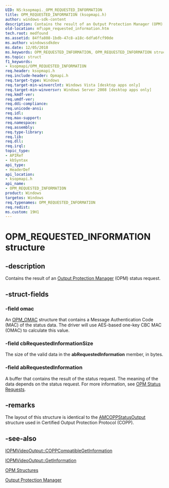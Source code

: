 ```yaml
---
UID: NS:ksopmapi._OPM_REQUESTED_INFORMATION
title: OPM_REQUESTED_INFORMATION (ksopmapi.h)
author: windows-sdk-content
description: Contains the result of an Output Protection Manager (OPM) status request.
old-location: mf\opm_requested_information.htm
tech.root: medfound
ms.assetid: 84ffa808-1bdb-47c8-a18c-6dfa6fcf90de
ms.author: windowssdkdev
ms.date: 12/05/2018
ms.keywords: OPM_REQUESTED_INFORMATION, OPM_REQUESTED_INFORMATION structure [Media Foundation], _OPM_REQUESTED_INFORMATION, ksopmapi/OPM_REQUESTED_INFORMATION, mf.opm_requested_information
ms.topic: struct
f1_keywords:
- ksopmapi/OPM_REQUESTED_INFORMATION
req.header: ksopmapi.h
req.include-header: Opmapi.h
req.target-type: Windows
req.target-min-winverclnt: Windows Vista [desktop apps only]
req.target-min-winversvr: Windows Server 2008 [desktop apps only]
req.kmdf-ver: 
req.umdf-ver: 
req.ddi-compliance: 
req.unicode-ansi: 
req.idl: 
req.max-support: 
req.namespace: 
req.assembly: 
req.type-library: 
req.lib: 
req.dll: 
req.irql: 
topic_type:
- APIRef
- kbSyntax
api_type:
- HeaderDef
api_location:
- ksopmapi.h
api_name:
- OPM_REQUESTED_INFORMATION
product: Windows
targetos: Windows
req.typenames: OPM_REQUESTED_INFORMATION
req.redist: 
ms.custom: 19H1
---
```


# OPM_REQUESTED_INFORMATION structure


## -description


Contains the result of an <a href="https://docs.microsoft.com/windows/desktop/medfound/output-protection-manager">Output Protection Manager</a> (OPM) status request.


## -struct-fields




### -field omac

An <a href="https://docs.microsoft.com/windows/desktop/api/ksopmapi/ns-ksopmapi-opm_omac">OPM_OMAC</a> structure that contains a Message Authentication Code (MAC) of the status data. The driver will use AES-based one-key CBC MAC (OMAC) to calculate this value.


### -field cbRequestedInformationSize

The size of the valid data in the <b>abRequestedInformation</b> member, in bytes.


### -field abRequestedInformation

A buffer that contains the result of the status request. The meaning of the data depends on the status request. For more information, see <a href="https://docs.microsoft.com/windows/desktop/medfound/opm-status-requests">OPM Status Requests</a>.


## -remarks



The layout of this structure is identical to the <a href="https://docs.microsoft.com/windows/desktop/api/strmif/ns-strmif-amcoppstatusoutput">AMCOPPStatusOutput</a> structure used in Certified Output Protection Protocol (COPP).




## -see-also




<a href="https://docs.microsoft.com/windows/desktop/api/opmapi/nf-opmapi-iopmvideooutput-coppcompatiblegetinformation">IOPMVideoOutput::COPPCompatibleGetInformation</a>



<a href="https://docs.microsoft.com/windows/desktop/api/opmapi/nf-opmapi-iopmvideooutput-getinformation">IOPMVideoOutput::GetInformation</a>



<a href="https://docs.microsoft.com/windows/desktop/medfound/opm-structures">OPM Structures</a>



<a href="https://docs.microsoft.com/windows/desktop/medfound/output-protection-manager">Output Protection Manager</a>
 

 

